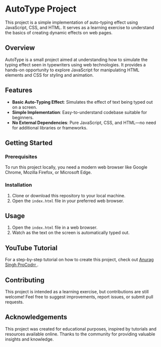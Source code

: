 # AutoType Project

This project is a simple implementation of auto-typing effect using JavaScript, CSS, and HTML. It serves as a learning exercise to understand the basics of creating dynamic effects on web pages.

## Overview

AutoType is a small project aimed at understanding how to simulate the typing effect seen in typewriters using web technologies. It provides a hands-on opportunity to explore JavaScript for manipulating HTML elements and CSS for styling and animation.

## Features

- **Basic Auto-Typing Effect**: Simulates the effect of text being typed out on a screen.
- **Simple Implementation**: Easy-to-understand codebase suitable for beginners.
- **No External Dependencies**: Pure JavaScript, CSS, and HTML—no need for additional libraries or frameworks.

## Getting Started

### Prerequisites

To run this project locally, you need a modern web browser like Google Chrome, Mozilla Firefox, or Microsoft Edge.

### Installation

1. Clone or download this repository to your local machine.
2. Open the `index.html` file in your preferred web browser.

## Usage

1. Open the `index.html` file in a web browser.
2. Watch as the text on the screen is automatically typed out.

## YouTube Tutorial

For a step-by-step tutorial on how to create this project, check out [Anurag Singh ProCodrr ](https://www.youtube.com/watch?v=YCDeOT7DRnI&t=272s).

## Contributing

This project is intended as a learning exercise, but contributions are still welcome! Feel free to suggest improvements, report issues, or submit pull requests.

## Acknowledgements

This project was created for educational purposes, inspired by tutorials and resources available online. Thanks to the community for providing valuable insights and knowledge.

